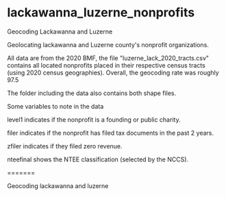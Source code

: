 # lackawanna_luzerne_nonprofits

Geocoding Lackawanna and Luzerne 

Geolocating lackawanna and Luzerne county's nonprofit organizations.

All data are from the 2020 BMF, the file "luzerne_lack_2020_tracts.csv" contains all located nonprofits placed in their respective census tracts (using 2020 census geographies). Overall, the geocoding rate was roughly 97.5

The folder including the data also contains both shape files.

Some variables to note in the data 

level1 indicates if the nonprofit is a founding or public charity.

filer indicates if the nonprofit has filed tax documents in the past 2 years.

zfiler indicates if they filed zero revenue.

nteefinal shows the NTEE classification (selected by the NCCS).


=======

Geocoding lackawanna and luzerne 

